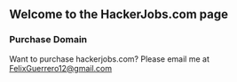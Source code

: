 ## Welcome to the HackerJobs.com page


### Purchase Domain

Want to purchase hackerjobs.com? Please email me at <a href="mailto:FelixGuerrero12@gmail.com@gmail.com">FelixGuerrero12@gmail.com</a>


